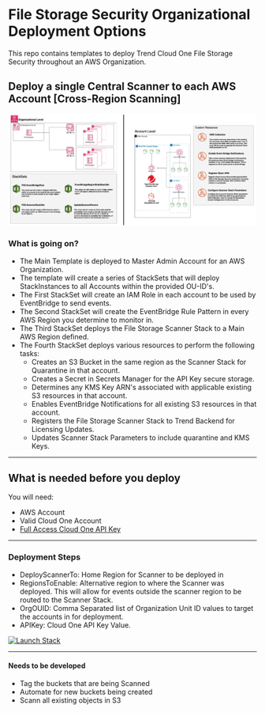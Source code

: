 # File Storage Security Organizational Deployment Options

This repo contains templates to deploy Trend Cloud One File Storage Security throughout an AWS Organization.


## Deploy a single Central Scanner to each AWS Account [Cross-Region Scanning]
![Scanner-Multi-Region](images/cross-region.jpg)


### What is going on?
- The Main Template is deployed to Master Admin Account for an AWS Organization.
- The template will create a series of StackSets that will deploy StackInstances to all Accounts within the provided OU-ID's.
- The First StackSet will create an IAM Role in each account to be used by EventBridge to send events.
- The Second StackSet will create the EventBridge Rule Pattern in every AWS Region you determine to monitor in.
- The Third StackSet deploys the File Storage Scanner Stack to a Main AWS Region defined.
- The Fourth StackSet deploys various resources to perform the following tasks:
   - Creates an S3 Bucket in the same region as the Scanner Stack for Quarantine in that account.
   - Creates a Secret in Secrets Manager for the API Key secure storage.
   - Determines any KMS Key ARN's associated with applicable existing S3 resources in that account.
   - Enables EventBridge Notifications for all existing S3 resources in that account.
   - Registers the File Storage Scanner Stack to Trend Backend for Licensing Updates.
   - Updates Scanner Stack Parameters to include quarantine and KMS Keys.

---

## What is needed before you deploy

You will need:
   - AWS Account
   - Valid Cloud One Account
   - [Full Access Cloud One API Key](https://cloudone.trendmicro.com/docs/identity-and-account-management/c1-api-key/)

---

### Deployment Steps

- DeployScannerTo: Home Region for Scanner to be deployed in
- RegionsToEnable: Alternative region to where the Scanner was deployed. This will allow for events outside the scanner region to be routed to the Scanner Stack.
- OrgOUID: Comma Separated list of Organization Unit ID values to target the accounts in for deployment.
- APIKey: Cloud One API Key Value.

[![Launch Stack](https://cdn.rawgit.com/buildkite/cloudformation-launch-stack-button-svg/master/launch-stack.svg)](https://console.aws.amazon.com/cloudformation/home#/stacks/new?stackName=VLE-FSS-Root-Stack&templateURL=https://immersionday-workshops-trendmicro.s3.amazonaws.com/fss/vle-deployment/cross-region-scanner-orchestration/main.template.yaml)

--- 

#### Needs to be developed

- Tag the buckets that are being Scanned
- Automate for new buckets being created
- Scann all existing objects in S3